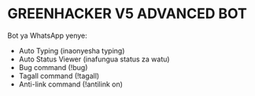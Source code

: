 # GREENHACKER V5 ADVANCED BOT

Bot ya WhatsApp yenye:
- Auto Typing (inaonyesha typing)
- Auto Status Viewer (inafungua status za watu)
- Bug command (!bug)
- Tagall command (!tagall)
- Anti-link command (!antilink on)